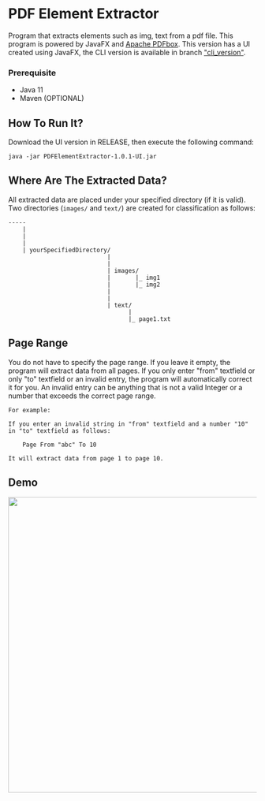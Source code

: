 # PDF Element Extractor

Program that extracts elements such as img, text from a pdf file. This program is powered by JavaFX and <a href="https://pdfbox.apache.org/">Apache PDFbox</a>. This version has a UI created using JavaFX, the CLI version is available in branch <a href="https://github.com/CurtisNewbie/PDF-Element-Extractor/tree/cli_version">"cli_version"</a>.

### Prerequisite

- Java 11
- Maven (OPTIONAL)

## How To Run It?

Download the UI version in RELEASE, then execute the following command:

    java -jar PDFElementExtractor-1.0.1-UI.jar

## Where Are The Extracted Data?

All extracted data are placed under your specified directory (if it is valid). Two directories (`images/` and `text/`) are created for classification as follows:

    -----
        |
        |
        |
        | yourSpecifiedDirectory/
                                |
                                |
                                | images/
                                |       |_ img1
                                |       |_ img2
                                |
                                |
                                | text/
                                      |
                                      |_ page1.txt

## Page Range

You do not have to specify the page range. If you leave it empty, the program will extract data from all pages. If you only enter "from" textfield or only "to" textfield or an invalid entry, the program will automatically correct it for you. An invalid entry can be anything that is not a valid Integer or a number that exceeds the correct page range. 

    For example: 
    
    If you enter an invalid string in "from" textfield and a number "10" in "to" textfield as follows: 
    
        Page From "abc" To 10
    
    It will extract data from page 1 to page 10. 

## Demo

<img src="https://user-images.githubusercontent.com/45169791/76706673-391b8100-66e1-11ea-97fd-b014b419b771.gif" height="600">
